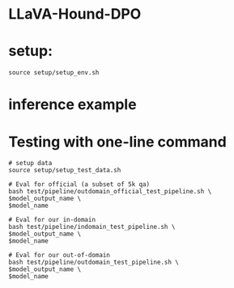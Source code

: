# LLaVA-Hound-DPO

# setup:
```
source setup/setup_env.sh
```

# inference example

# Testing with one-line command 
```
# setup data
source setup/setup_test_data.sh

# Eval for official (a subset of 5k qa)
bash test/pipeline/outdomain_official_test_pipeline.sh \
$model_output_name \
$model_name

# Eval for our in-domain
bash test/pipeline/indomain_test_pipeline.sh \
$model_output_name \
$model_name

# Eval for our out-of-domain 
bash test/pipeline/outdomain_test_pipeline.sh \
$model_output_name \
$model_name
```

